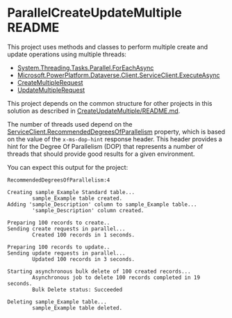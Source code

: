 ﻿# ParallelCreateUpdateMultiple README

This project uses methods and classes to perform multiple create and update operations using multiple threads:

- [System.Threading.Tasks.Parallel.ForEachAsync](https://learn.microsoft.com/dotnet/api/system.threading.tasks.parallel.foreachasync?view=net-6.0)
- [Microsoft.PowerPlatform.Dataverse.Client.ServiceClient.ExecuteAsync](https://learn.microsoft.com/dotnet/api/microsoft.powerplatform.dataverse.client.serviceclient.executeasync)
- [CreateMultipleRequest](https://learn.microsoft.com/dotnet/api/microsoft.xrm.sdk.messages.createmultiplerequest)
- [UpdateMultipleRequest](https://learn.microsoft.com/dotnet/api/microsoft.xrm.sdk.messages.updatemultiplerequest)

This project depends on the common structure for other projects in this solution as described in [CreateUpdateMultiple/README.md](../README.md).

The number of threads used depend on the [ServiceClient.RecommendedDegreesOfParallelism](https://learn.microsoft.com/dotnet/api/microsoft.powerplatform.dataverse.client.serviceclient.recommendeddegreesofparallelism) property, which is based on the value of the `x-ms-dop-hint` response header. This header provides a hint for the Degree Of Parallelism (DOP) that represents a number of threads that should provide good results for a given environment.

You can expect this output for the project:

```
RecommendedDegreesOfParallelism:4

Creating sample_Example Standard table...
        sample_Example table created.
Adding 'sample_Description' column to sample_Example table...
        'sample_Description' column created.

Preparing 100 records to create..
Sending create requests in parallel...
        Created 100 records in 1 seconds.

Preparing 100 records to update..
Sending update requests in parallel...
        Updated 100 records in 3 seconds.

Starting asynchronous bulk delete of 100 created records...
        Asynchronous job to delete 100 records completed in 19 seconds.
        Bulk Delete status: Succeeded

Deleting sample_Example table...
        sample_Example table deleted.
```
